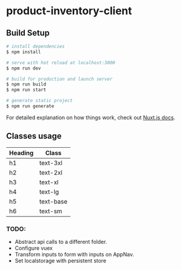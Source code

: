 # product-inventory-client

## Build Setup

```bash
# install dependencies
$ npm install

# serve with hot reload at localhost:3000
$ npm run dev

# build for production and launch server
$ npm run build
$ npm run start

# generate static project
$ npm run generate
```

For detailed explanation on how things work, check out [Nuxt.js docs](https://nuxtjs.org).

## Classes usage
| Heading | Class     |
|---------|-----------|
| h1      | text-3xl  |
| h2      | text-2xl  |
| h3      | text-xl   |
| h4      | text-lg   |
| h5      | text-base |
| h6      | text-sm   |


### TODO:
- Abstract api calls to a different folder.
- Configure vuex
- Transform inputs to form with inputs on AppNav.
- Set localstorage with persistent store